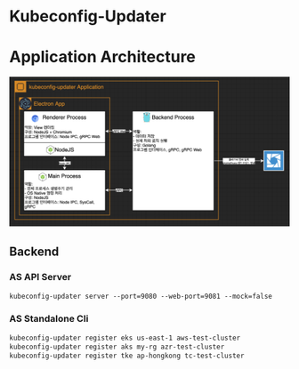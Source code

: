 # Kubeconfig-Updater

# Application Architecture
![Screenshot](./docs/arch.png)

## Backend

### AS API Server
```commandline
kubeconfig-updater server --port=9080 --web-port=9081 --mock=false
```

### AS Standalone Cli
```commandline
kubeconfig-updater register eks us-east-1 aws-test-cluster
kubeconfig-updater register aks my-rg azr-test-cluster
kubeconfig-updater register tke ap-hongkong tc-test-cluster
```
